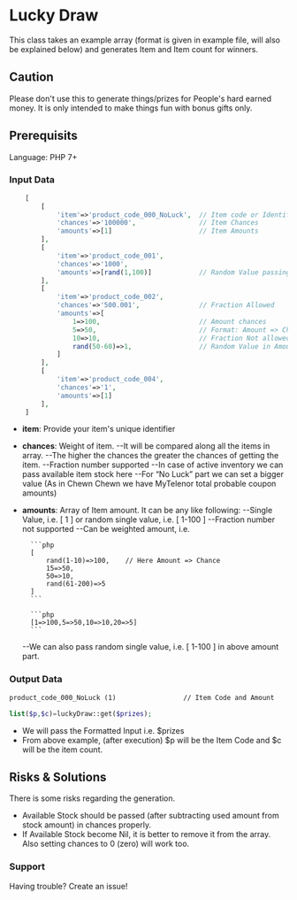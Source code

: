 # Lucky Draw

This class takes an example array (format is given in example file, will also be explained below) and generates Item and Item count for winners.

## Caution

Please don't use this to generate things/prizes for People's hard earned money. It is only intended to make things fun with bonus gifts only.

## Prerequisits

Language: PHP 7+

### Input Data

```php
    [
        [
            'item'=>'product_code_000_NoLuck',  // Item code or Identifier
            'chances'=>'100000',                // Item Chances
            'amounts'=>[1]                      // Item Amounts
        ],
        [
            'item'=>'product_code_001',
            'chances'=>'1000',
            'amounts'=>[rand(1,100)]            // Random Value passing
        ],
        [
            'item'=>'product_code_002',
            'chances'=>'500.001',               // Fraction Allowed
            'amounts'=>[
                1=>100,                         // Amount chances
                5=>50,                          // Format: Amount => Chances
                10=>10,                         // Fraction Not allowed
                rand(50-60)=>1,                 // Random Value in Amount
            ]
        ],
        [
            'item'=>'product_code_004',
            'chances'=>'1',
            'amounts'=>[1]
        ],
    ]
```
- **item**: Provide your item's unique identifier
- **chances**: Weight of item. 
    --It will be compared along all the items in array. 
    --The higher the chances the greater the chances of getting the item.
    --Fraction number supported
    --In case of active inventory we can pass available item stock here
    --For “No Luck” part we can set a bigger value (As in Chewn Chewn we have MyTelenor total probable coupon amounts)
- **amounts**: Array of Item amount. It can be any like following:
    --Single Value, i.e. [ 1 ] or random single value, i.e. [ 1-100 ]
    --Fraction number not supported
    --Can be weighted amount, i.e.
    
        ```php
        [
            rand(1-10)=>100,    // Here Amount => Chance
            15=>50,
            50=>10,
            rand(61-200)=>5
        ]
        ```
        
        ```php
        [1=>100,5=>50,10=>10,20=>5]
        ```
        
    --We can also pass random single value, i.e. [ 1-100 ] in above amount part.

### Output Data

```markdown
product_code_000_NoLuck (1)                 // Item Code and Amount
```

```php
list($p,$c)=luckyDraw::get($prizes);
```

- We will pass the Formatted Input i.e. $prizes
- From above example, (after execution) $p will be the Item Code and $c will be the item count.

## Risks & Solutions

There is some risks regarding the generation.
- Available Stock should be passed (after subtracting used amount from stock amount) in chances properly.
- If Available Stock become Nil, it is better to remove it from the array. Also setting chances to 0 (zero) will work too.

### Support

Having trouble? Create an issue!
